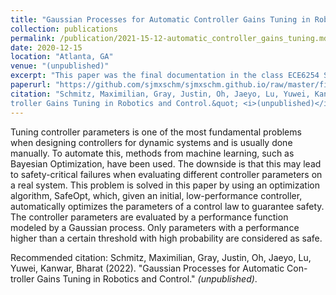 ```yaml
---
title: "Gaussian Processes for Automatic Controller Gains Tuning in Robotics and Control (unpublished)"
collection: publications
permalink: /publication/2021-15-12-automatic_controller_gains_tuning.md
date: 2020-12-15
location: "Atlanta, GA"
venue: "(unpublished)"
excerpt: "This paper was the final documentation in the class ECE6254 Statistical Machine Learning and describes the use of Gaussian processes for automatic and safe controller gains tuning."
paperurl: "https://github.com/sjmxschm/sjmxschm.github.io/raw/master/files/ece_6254_gps_project_report.pdf"
citation: "Schmitz, Maximilian, Gray, Justin, Oh, Jaeyo, Lu, Yuwei, Kanwar, Bharat (2022). &quot;Gaussian Processes for Automatic Con-
troller Gains Tuning in Robotics and Control.&quot; <i>(unpublished)</i>."
---
```


Tuning controller parameters is one of the most fundamental problems when designing
controllers for dynamic systems and is usually done manually. To automate this, methods from machine learning, such as Bayesian Optimization, have been used. The downside is that this may lead to safety-critical failures when evaluating different controller parameters on a real system. This problem is solved in this paper by using an optimization algorithm, SafeOpt, which, given an initial, low-performance controller, automatically optimizes the parameters of a control law to guarantee safety. The controller parameters are evaluated by a performance function modeled by a Gaussian process. Only parameters with a performance higher than a certain threshold with high probability are considered as safe.

Recommended citation: Schmitz, Maximilian, Gray, Justin, Oh, Jaeyo, Lu, Yuwei, Kanwar, Bharat (2022). &quot;Gaussian Processes for Automatic Con-
troller Gains Tuning in Robotics and Control.&quot; <i>(unpublished)</i>.
